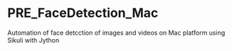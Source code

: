 # PRE_FaceDetection_Mac
Automation of face detcction of images and videos on Mac platform using Sikuli with Jython
